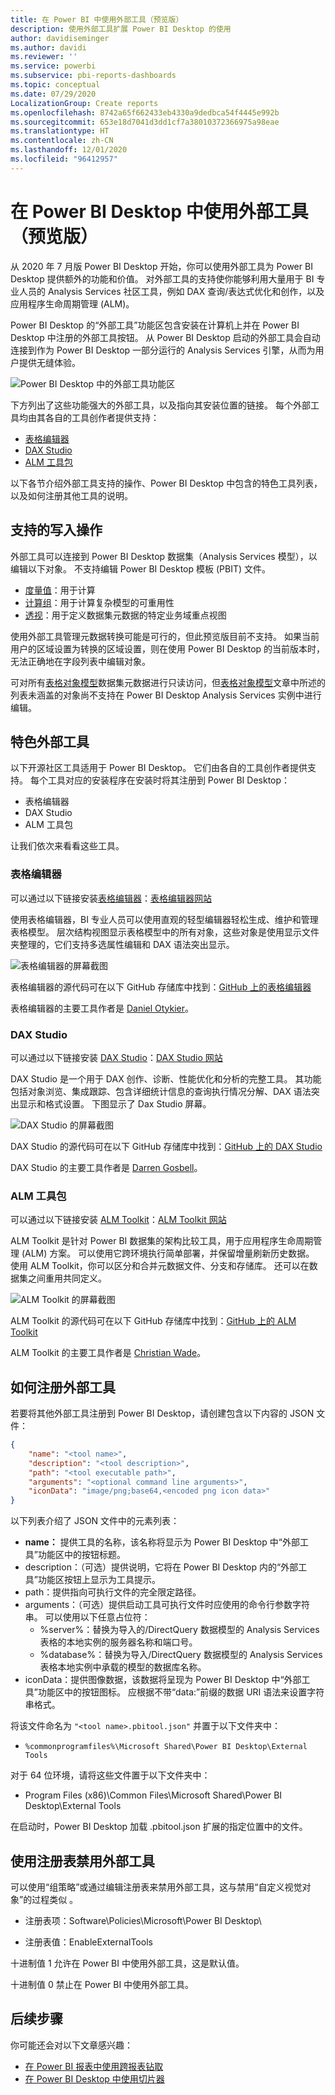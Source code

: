 ```yaml
---
title: 在 Power BI 中使用外部工具（预览版）
description: 使用外部工具扩展 Power BI Desktop 的使用
author: davidiseminger
ms.author: davidi
ms.reviewer: ''
ms.service: powerbi
ms.subservice: pbi-reports-dashboards
ms.topic: conceptual
ms.date: 07/29/2020
LocalizationGroup: Create reports
ms.openlocfilehash: 8742a65f662433eb4330a9dedbca54f4445e992b
ms.sourcegitcommit: 653e18d7041d3dd1cf7a38010372366975a98eae
ms.translationtype: HT
ms.contentlocale: zh-CN
ms.lasthandoff: 12/01/2020
ms.locfileid: "96412957"
---
```

# <a name="using-external-tools-in-power-bi-desktop-preview"></a>在 Power BI Desktop 中使用外部工具（预览版）

从 2020 年 7 月版 Power BI Desktop 开始，你可以使用外部工具为 Power BI Desktop 提供额外的功能和价值。 对外部工具的支持使你能够利用大量用于 BI 专业人员的 Analysis Services 社区工具，例如 DAX 查询/表达式优化和创作，以及应用程序生命周期管理 (ALM)。

Power BI Desktop 的“外部工具”功能区包含安装在计算机上并在 Power BI Desktop 中注册的外部工具按钮。 从 Power BI Desktop 启动的外部工具会自动连接到作为 Power BI Desktop 一部分运行的 Analysis Services 引擎，从而为用户提供无缝体验。

![Power BI Desktop 中的外部工具功能区](media/desktop-external-tools/desktop-external-tools-01.png)

下方列出了这些功能强大的外部工具，以及指向其安装位置的链接。 每个外部工具均由其各自的工具创作者提供支持：

* [表格编辑器](https://tabulareditor.com/)
* [DAX Studio](https://daxstudio.org)
* [ALM 工具包](http://alm-toolkit.com)


以下各节介绍外部工具支持的操作、Power BI Desktop 中包含的特色工具列表，以及如何注册其他工具的说明。

## <a name="supported-write-operations"></a>支持的写入操作

外部工具可以连接到 Power BI Desktop 数据集（Analysis Services 模型），以编辑以下对象。 不支持编辑 Power BI Desktop 模板 (PBIT) 文件。

* [度量值](/analysis-services/tabular-models/measures-ssas-tabular)：用于计算
* [计算组](/analysis-services/tabular-models/calculation-groups)：用于计算复杂模型的可重用性
* [透视](/analysis-services/tabular-models/perspectives-ssas-tabular)：用于定义数据集元数据的特定业务域重点视图

使用外部工具管理元数据转换可能是可行的，但此预览版目前不支持。 如果当前用户的区域设置为转换的区域设置，则在使用 Power BI Desktop 的当前版本时，无法正确地在字段列表中编辑对象。 

可对所有[表格对象模型](/analysis-services/tom/introduction-to-the-tabular-object-model-tom-in-analysis-services-amo)数据集元数据进行只读访问，但[表格对象模型](/analysis-services/tom/introduction-to-the-tabular-object-model-tom-in-analysis-services-amo)文章中所述的列表未涵盖的对象尚不支持在 Power BI Desktop Analysis Services 实例中进行编辑。


## <a name="featured-external-tools"></a>特色外部工具

以下开源社区工具适用于 Power BI Desktop。 它们由各自的工具创作者提供支持。 每个工具对应的安装程序在安装时将其注册到 Power BI Desktop：

* 表格编辑器
* DAX Studio
* ALM 工具包

让我们依次来看看这些工具。

### <a name="tabular-editor"></a>表格编辑器

可以通过以下链接安装[表格编辑器](https://tabulareditor.com/)：[表格编辑器网站](https://tabulareditor.com/)

使用表格编辑器，BI 专业人员可以使用直观的轻型编辑器轻松生成、维护和管理表格模型。 层次结构视图显示表格模型中的所有对象，这些对象是使用显示文件夹整理的，它们支持多选属性编辑和 DAX 语法突出显示。

![表格编辑器的屏幕截图](media/desktop-external-tools/desktop-external-tools-02.png)

表格编辑器的源代码可在以下 GitHub 存储库中找到：[GitHub 上的表格编辑器](https://github.com/otykier/TabularEditor)

表格编辑器的主要工具作者是 [Daniel Otykier](https://www.linkedin.com/in/daniel-otykier-2231876)。


### <a name="dax-studio"></a>DAX Studio

可以通过以下链接安装 [DAX Studio](https://daxstudio.org)：[DAX Studio 网站](https://daxstudio.org)

DAX Studio 是一个用于 DAX 创作、诊断、性能优化和分析的完整工具。 其功能包括对象浏览、集成跟踪、包含详细统计信息的查询执行情况分解、DAX 语法突出显示和格式设置。 下图显示了 Dax Studio 屏幕。 

![DAX Studio 的屏幕截图](media/desktop-external-tools/desktop-external-tools-03.png)

DAX Studio 的源代码可在以下 GitHub 存储库中找到：[GitHub 上的 DAX Studio](https://github.com/DaxStudio/DaxStudio)

DAX Studio 的主要工具作者是 [Darren Gosbell](https://www.linkedin.com/in/darrengosbell)。

### <a name="alm-toolkit"></a>ALM 工具包

可以通过以下链接安装 [ALM Toolkit](http://alm-toolkit.com)：[ALM Toolkit 网站](http://alm-toolkit.com)

ALM Toolkit 是针对 Power BI 数据集的架构比较工具，用于应用程序生命周期管理 (ALM) 方案。 可以使用它跨环境执行简单部署，并保留增量刷新历史数据。 使用 ALM Toolkit，你可以区分和合并元数据文件、分支和存储库。 还可以在数据集之间重用共同定义。

![ALM Toolkit 的屏幕截图](media/desktop-external-tools/desktop-external-tools-04.png)

ALM Toolkit 的源代码可在以下 GitHub 存储库中找到：[GitHub 上的 ALM Toolkit](https://github.com/microsoft/analysis-services)

ALM Toolkit 的主要工具作者是 [Christian Wade](https://www.linkedin.com/in/christianwade1)。


## <a name="how-to-register-external-tools"></a>如何注册外部工具

若要将其他外部工具注册到 Power BI Desktop，请创建包含以下内容的 JSON 文件：

```json
{
    "name": "<tool name>",
    "description": "<tool description>",
    "path": "<tool executable path>",
    "arguments": "<optional command line arguments>",
    "iconData": "image/png;base64,<encoded png icon data>"
}
```

以下列表介绍了 JSON 文件中的元素列表：
 
* **name：** 提供工具的名称，该名称将显示为 Power BI Desktop 中“外部工具”功能区中的按钮标题。
* description：（可选）提供说明，它将在 Power BI Desktop 内的“外部工具”功能区按钮上显示为工具提示。
* path：提供指向可执行文件的完全限定路径。
* arguments：（可选）提供启动工具可执行文件时应使用的命令行参数字符串。 可以使用以下任意占位符：
    * %server%：替换为导入的/DirectQuery 数据模型的 Analysis Services 表格的本地实例的服务器名称和端口号。
    * %database%：替换为导入/DirectQuery 数据模型的 Analysis Services 表格本地实例中承载的模型的数据库名称。
* iconData：提供图像数据，该数据将呈现为 Power BI Desktop 中“外部工具”功能区中的按钮图标。 应根据不带“data:”前缀的数据 URI 语法来设置字符串格式。
 
将该文件命名为 `"<tool name>.pbitool.json"` 并置于以下文件夹中：

* `%commonprogramfiles%\Microsoft Shared\Power BI Desktop\External Tools`

对于 64 位环境，请将这些文件置于以下文件夹中：

* Program Files (x86)\Common Files\Microsoft Shared\Power BI Desktop\External Tools

在启动时，Power BI Desktop 加载 .pbitool.json 扩展的指定位置中的文件。

## <a name="disabling-external-tools-using-the-registry"></a>使用注册表禁用外部工具

可以使用“组策略”或通过编辑注册表来禁用外部工具，这与禁用“自定义视觉对象”的过程类似 。

* 注册表项：Software\Policies\Microsoft\Power BI Desktop\\

* 注册表值：EnableExternalTools

十进制值 1 允许在 Power BI 中使用外部工具，这是默认值。

十进制值 0 禁止在 Power BI 中使用外部工具。


## <a name="next-steps"></a>后续步骤

你可能还会对以下文章感兴趣：

* [在 Power BI 报表中使用跨报表钻取](desktop-cross-report-drill-through.md)
* [在 Power BI Desktop 中使用切片器](../visuals/power-bi-visualization-slicers.md)